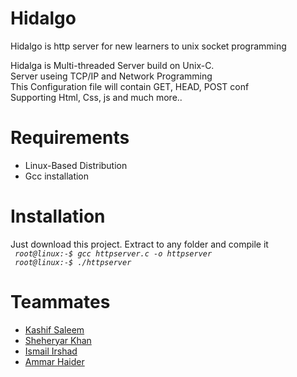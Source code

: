 # Hidalgo
Hidalgo is http server for new learners to unix socket programming

Hidalga is Multi-threaded Server build on Unix-C.    
Server useing TCP/IP and Network Programming         
This Configuration file will contain GET, HEAD, POST conf  
Supporting Html, Css, js and much more.. 

# Requirements
<ul>
  <li>Linux-Based Distribution</li>
  <li>Gcc installation</li>
</ul>

# Installation
Just download this project. Extract to any folder and compile it<br>
<code>
  <i>root@linux:-$ gcc httpserver.c -o httpserver</i>
</code>
<br>
<code>
  <i>root@linux:-$ ./httpserver</i>
</code>

# Teammates
<ul>
  <li><a href="http://www.facebook.com/kashifcoder">Kashif Saleem</a></li>
  <li><a href="https://www.facebook.com/sheheryarkh">Sheheryar Khan</a></li>
  <li><a href="https://www.facebook.com/leIsmaili">Ismail Irshad</a></li>
  <li><a href="https://www.facebook.com/ammar.haider.351756">Ammar Haider</a></li>
</ul>
